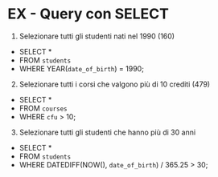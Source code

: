 # EX - Query con SELECT

1. Selezionare tutti gli studenti nati nel 1990 (160)
  - SELECT * 
  - FROM `students` 
  - WHERE YEAR(`date_of_birth`) = 1990;

2. Selezionare tutti i corsi che valgono più di 10 crediti (479)
  - SELECT * 
  - FROM `courses` 
  - WHERE `cfu` > 10;

3. Selezionare tutti gli studenti che hanno più di 30 anni
  - SELECT * 
  - FROM `students` 
  - WHERE DATEDIFF(NOW(), `date_of_birth`) / 365.25 > 30;